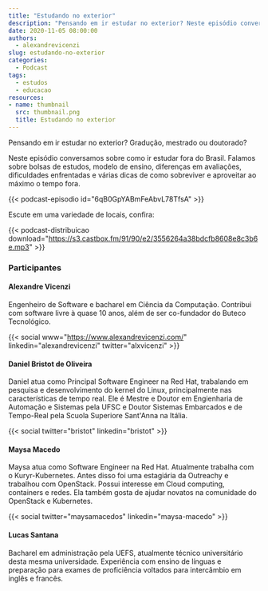 ```yaml
---
title: "Estudando no exterior"
description: "Pensando em ir estudar no exterior? Neste episódio conversamos sobre experiências e damos dicas para quem quer ir."
date: 2020-11-05 08:00:00
authors:
  - alexandrevicenzi
slug: estudando-no-exterior
categories:
  - Podcast
tags:
  - estudos
  - educacao
resources:
- name: thumbnail
  src: thumbnail.png
  title: Estudando no exterior
---
```


Pensando em ir estudar no exterior? Gradução, mestrado ou doutorado?

Neste episódio conversamos sobre como ir estudar fora do Brasil. Falamos sobre bolsas de estudos, modelo de ensino, diferenças em avaliações, dificuldades enfrentadas e várias dicas de como sobreviver e aproveitar ao máximo o tempo fora.
<!--more-->
{{< podcast-episodio id="6qB0GpYABmFeAbvL78TfsA" >}}

Escute em uma variedade de locais, confira:

{{< podcast-distribuicao download="https://s3.castbox.fm/91/90/e2/3556264a38bdcfb8608e8c3b6e.mp3" >}}

### Participantes

#### Alexandre Vicenzi

Engenheiro de Software e bacharel em Ciência da Computação. Contribui com software livre à quase 10 anos, além de ser co-fundador do Buteco Tecnológico.

{{< social www="https://www.alexandrevicenzi.com/" linkedin="alexandrevicenzi" twitter="alxvicenzi" >}}

#### Daniel Bristot de Oliveira

Daniel atua como Principal Software Engineer na Red Hat, trabalando em pesquisa e desenvolvimento do kernel do Linux, principalmente nas características de tempo real. Ele é Mestre e Doutor em Engienharia de Automação e Sistemas pela UFSC e Doutor Sistemas Embarcados e de Tempo-Real pela Scuola Superiore Sant'Anna na Itália.

{{< social twitter="bristot" linkedin="bristot" >}}

#### Maysa Macedo

Maysa atua como Software Engineer na Red Hat. Atualmente trabalha com o Kuryr-Kubernetes. Antes disso foi uma estagiária da Outreachy e trabalhou com OpenStack. Possui interesse em Cloud computing, containers e redes. Ela também gosta de ajudar novatos na comunidade do OpenStack e Kubernetes.

{{< social twitter="maysamacedos" linkedin="maysa-macedo" >}}

#### Lucas Santana

Bacharel em administração pela UEFS, atualmente técnico universitário desta mesma universidade. Experiência com ensino de línguas e preparação para exames de proficiência voltados para intercâmbio em inglês e francês.
